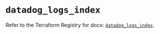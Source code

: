 # `datadog_logs_index`

Refer to the Terraform Registry for docs: [`datadog_logs_index`](https://registry.terraform.io/providers/datadog/datadog/3.70.0/docs/resources/logs_index).
